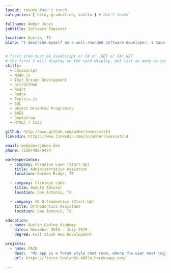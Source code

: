 ```yaml
---
layout: resume #don't touch
categories: [ hire, graduation, austin ] # don't touch

fullname: Amber Jones 
jobtitle: Software Engineer

location: Austin, TX
blurb: "I describe myself as a well-rounded software developer. I have the skills to produce consistent and polished code based on wire-frames to customer specifications.  However, I am grateful for the stability that algorithms bring. Collaboration and creativity are what I love about working as a team. Additionally, I am at a prime and rare stage where I can be molded to best suit your companies team."


# first item must be JavaScript or C# or .NET or C#/.NET
# the first 3 will display on the card display, but list as many as you want, they will be visible on your hire page
skills:
  - JavaScript
  - Node.js
  - Test Driven Development
  - Git/GitHub
  - React
  - Redux
  - Express.js
  - SQL
  - Object Oriented Programing 
  - SASS
  - Bootstrap
  - HTML5 / CSS3

github: http://www.github.com/amberlovescats14
linkedin: https://www.linkedin.com/in/amberlovescats14

email: me@amberjones.dev
phone: (210)429-6474

workexperience:
  - company: Paradise Lawn (Start-Up)
    title: Administrrative Assistant
    location: Garden Ridge, TX

  - company: Clinique Labs.
    title: Beauty Advisor
    location: San Antonio, TX

  - company: VK Orthodontics (Start-Up)
    title: Orthodontics Assistant
    location: San Antonio, TX

education:
  - name: Austin Coding Academy
    dates: November 2018 - July 2019
    degree: Full Stack Web Development

projects:
  - name: PACE
    desc:  "My app is a forum style chat room, where the user must register to access protected content. Once registered, the user can log in, create, edit and delete their own profile. Once an authorized user logs in, they may create a post in the forum and fellow users can leave comments. Also, users are able to check the local listings of upcoming 5k events and see their place on a map. Finally, my app includes a music player that contains all music and videos found on the Google YouTube site."
    url: https://fierce-lowlands-48024.herokuapp.com/

---
```

